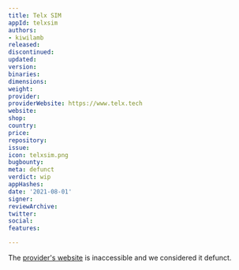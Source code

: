 ```yaml
---
title: Telx SIM
appId: telxsim
authors:
- kiwilamb
released: 
discontinued: 
updated: 
version: 
binaries: 
dimensions: 
weight: 
provider: 
providerWebsite: https://www.telx.tech
website: 
shop: 
country: 
price: 
repository: 
issue: 
icon: telxsim.png
bugbounty: 
meta: defunct
verdict: wip
appHashes: 
date: '2021-08-01'
signer: 
reviewArchive: 
twitter: 
social: 
features: 

---
```


The [provider's website](https://www.telx.tech) is inaccessible and we considered it defunct.